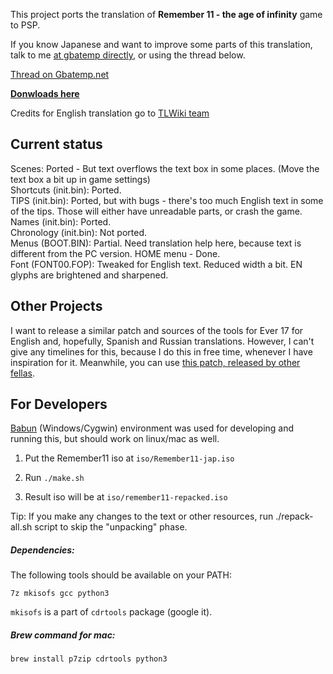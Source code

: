 
This project ports the translation of **Remember 11 - the age of infinity** game to PSP.

If you know Japanese and want to improve some parts of this translation, talk to me [at gbatemp directly](https://gbatemp.net/members/dreambottle.384881/), or using the thread below.

[Thread on Gbatemp.net](https://gbatemp.net/threads/release-remember11-the-age-of-infinity-psp-english-translation.470256/)

[**Donwloads here**](https://github.com/dreambottle/R11-psp-english/releases)

Credits for English translation go to [TLWiki team](https://tlwiki.org/?title=Remember11_-_the_age_of_infinity)


Current status
-----------

Scenes: Ported - But text overflows the text box in some places. (Move the text box a bit up in game settings)
<br>
Shortcuts (init.bin): Ported.
<br>
TIPS (init.bin): Ported, but with bugs - there's too much English text in some of the tips. Those will either have unreadable parts, or crash the game.
<br>
Names (init.bin): Ported.
<br>
Chronology (init.bin): Not ported.
<br>
Menus (BOOT.BIN): Partial. Need translation help here, because text is different from the PC version. HOME menu - Done.
<br>
Font (FONT00.FOP): Tweaked for English text. Reduced width a bit. EN glyphs are brightened and sharpened.

Other Projects
-----------

I want to release a similar patch and sources of the tools for Ever 17 for English and, hopefully, Spanish and Russian translations. However, I can't give any timelines for this, because I do this in free time, whenever I have inspiration for it. Meanwhile, you can use [this patch, released by other fellas](https://gbatemp.net/threads/release-ever17-the-out-of-infinity-psp-english-translation.469362/).


For Developers
-----------

[Babun](http://babun.github.io/) (Windows/Cygwin) environment was used for developing and running this, but should work on linux/mac as well.

1. Put the Remember11 iso at `iso/Remember11-jap.iso`

2. Run `./make.sh`

3. Result iso will be at `iso/remember11-repacked.iso`

Tip: If you make any changes to the text or other resources, run ./repack-all.sh script to skip the "unpacking" phase.

##### Dependencies:

The following tools should be available on your PATH:

`7z mkisofs gcc python3`

`mkisofs` is a part of `cdrtools` package (google it).


##### Brew command for mac:

`brew install p7zip cdrtools python3`
